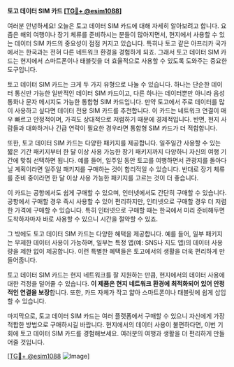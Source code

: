 **토고 데이터 SIM 카드 [[TG💪+ @esim1088](https://t.me/s/esim1088)]**

여러분 안녕하세요! 오늘은 토고 데이터 SIM 카드에 대해 자세히 알아보려고 합니다. 요즘은 해외 여행이나 장기 체류를 준비하시는 분들이 많아지면서, 현지에서 사용할 수 있는 데이터 SIM 카드의 중요성이 점점 커지고 있습니다. 특히나 토고 같은 아프리카 국가에서는 한국과는 전혀 다른 네트워크 환경을 경험하게 되죠. 그래서 토고 데이터 SIM 카드는 현지에서 스마트폰이나 태블릿을 더 효율적으로 사용할 수 있도록 도와주는 중요한 도구입니다.

토고 데이터 SIM 카드는 크게 두 가지 유형으로 나눌 수 있습니다. 하나는 단순한 데이터 통신만 가능한 일반적인 데이터 SIM 카드이고, 다른 하나는 데이터뿐만 아니라 음성 통화나 문자 메시지도 가능한 통합형 SIM 카드입니다. 만약 토고에서 주로 데이터를 많이 사용하고 싶다면 데이터 전용 SIM 카드를 추천합니다. 이 카드는 네트워크 연결이 매우 빠르고 안정적이며, 가격도 상대적으로 저렴하기 때문에 경제적입니다. 반면, 현지 사람들과 대화하거나 긴급 연락이 필요한 경우라면 통합형 SIM 카드가 더 적합합니다.

또한, 토고 데이터 SIM 카드는 다양한 패키지를 제공합니다. 일주일간 사용할 수 있는 짧은 기간 패키지부터 한 달 이상 사용 가능한 장기 패키지까지 다양하니 자신의 여행 기간에 맞춰 선택하면 됩니다. 예를 들어, 일주일 동안 토고를 여행하면서 관광지를 돌아다닐 계획이라면 일주일 패키지를 구매하는 것이 합리적일 수 있습니다. 반대로 장기 체류를 준비 중이라면 한 달 이상 사용 가능한 패키지를 고르는 것이 더 좋습니다.

이 카드는 공항에서도 쉽게 구매할 수 있으며, 인터넷에서도 간단히 구매할 수 있습니다. 공항에서 구매할 경우 즉시 사용할 수 있어 편리하지만, 인터넷으로 구매할 경우 더 저렴한 가격에 구매할 수 있습니다. 특히 인터넷으로 구매할 때는 한국에서 미리 준비해두면 도착하자마자 바로 사용할 수 있으니 시간을 절약할 수 있죠.

그 밖에도 토고 데이터 SIM 카드는 다양한 혜택을 제공합니다. 예를 들어, 일부 패키지는 무제한 데이터 사용이 가능하며, 일부는 특정 앱(예: SNS나 지도 앱)의 데이터 사용량을 제한 없이 제공합니다. 이런 특별한 혜택들은 토고에서의 생활을 더욱 편리하게 만들어줍니다.

토고 데이터 SIM 카드는 현지 네트워크를 잘 지원하는 만큼, 현지에서의 데이터 사용에 대한 걱정을 덜어줄 수 있습니다. **이 제품은 현지 네트워크 환경에 최적화되어 있어 안정적인 연결을 보장**합니다. 또한, 카드 자체가 작고 얇아 스마트폰이나 태블릿에 쉽게 삽입할 수 있습니다.

마지막으로, 토고 데이터 SIM 카드는 여러 플랫폼에서 구매할 수 있으니 자신에게 가장 적합한 방법으로 구매하시길 바랍니다. 현지에서의 데이터 사용이 불편하다면, 이번 기회에 토고 데이터 SIM 카드를 경험해보세요. 여러분의 여행과 생활을 더 편리하게 만들어줄 것입니다.

[[TG💪+ @esim1088](https://t.me/s/esim1088) ![Image](https://i.postimg.cc/Y0z9fWf4/image.png)]